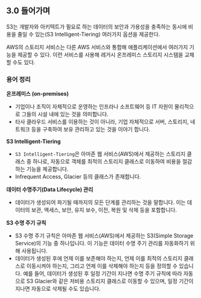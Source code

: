 ## 3.0 들어가며

S3는 개발자와 아키텍트가 필요로 하는 데이터의 보안과 가용성을 충족하는 동시에 비용을 줄일 수 있는(S3 Intelligent-Tiering) 여러가지 옵션을 제공한다.

AWS의 스토리지 서비스는 다른 AWS 서비스와 통합해 애플리케이션에서 여러가지 기능을 제공할 수 있다.
이런 서비스를 사용해 레거시 온프레미스 스토리지 시스템을 교체할 수도 있다.

### 용어 정리

**온프레미스 (on-premises)**

- 기업이나 조직이 자체적으로 운영하는 인프라나 소프트웨어 등 IT 자원이 물리적으로 그들의 시설 내에 있는 것을 의미합니다.
- 타사 클라우드 서비스를 이용하는 것이 아니라, 기업 자체적으로 서버, 스토리지, 네트워크 등을 구축하여 보유 관리하고 있는 것을 이야기 합니다.

**S3 Intelligent-Tiering**

- `S3 Intelligent-Tiering`은 아마존 웹 서비스(AWS)에서 제공하는 스토리지 클래스 중 하나로, 자동으로 객체를 최적의 스토리지 클래스로 이동하여 비용을 절감하는 기능을 제공합니다.
- Infrequent Access, Glacier 등의 클래스가 존재합니다.

**데이터 수명주기(Data Lifecycle) 관리**

- 데이터가 생성되어 파기될 때까지의 모든 단계를 관리하는 것을 말합니다. 이는 데이터의 보관, 액세스, 보안, 유지 보수, 이전, 복원 및 삭제 등을 포함합니다.

**S3 수명 주기 규칙**

- S3 수명 주기 규칙은 아마존 웹 서비스(AWS)에서 제공하는 S3(Simple Storage Service)의 기능 중 하나입니다. 이 기능은 데이터 수명 주기 관리를 자동화하기 위해 사용됩니다.
- 데이터가 생성된 후에 언제 이를 보존해야 하는지, 언제 이를 최적의 스토리지 클래스로 이동시켜야 하는지, 그리고 언제 이를 삭제해야 하는지 등을 정의할 수 있습니다. 예를 들어, 데이터가 생성된 후 일정 기간이 지나면 수명 주기 규칙에 따라 자동으로 S3 Glacier와 같은 저비용 스토리지 클래스로 이동할 수 있으며, 일정 기간이 지나면 자동으로 삭제될 수도 있습니다.
